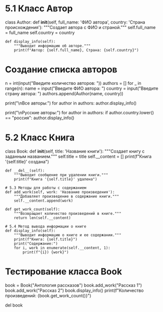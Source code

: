 # 5.1 Класс Автор
class Author:
    def __init__(self, full_name: 'ФИО автора', country: 'Страна происхождения'):
        """Создает автора с ФИО и страной."""
        self.full_name = full_name
        self.country = country
    
    def display_info(self):
        """Выводит информацию об авторе."""
        print(f"Автор: {self.full_name}, Страна: {self.country}")

# Создание списка авторов
n = int(input("Введите количество авторов: "))
authors = []
for _ in range(n):
    name = input("Введите ФИО автора: ")
    country = input("Введите страну автора: ")
    authors.append(Author(name, country))

print("\nВсе авторы:")
for author in authors:
    author.display_info()

print("\nРусские авторы:")
for author in authors:
    if author.country.lower() == "россия":
        author.display_info()


# 5.2 Класс Книга
class Book:
    def __init__(self, title: 'Название книги'):
        """Создает книгу с заданным названием."""
        self.title = title
        self.__content = []
        print(f"Книга '{self.title}' создана")
    
    def __del__(self):
        """Выводит сообщение при удалении книги."""
        print(f"Книга '{self.title}' удалена")
    
    # 5.3 Методы для работы с содержанием
    def add_work(self, work: 'Название произведения'):
        """Добавляет произведение в содержание книги."""
        self.__content.append(work)
    
    def get_work_count(self):
        """Возвращает количество произведений в книге."""
        return len(self.__content)
    
    # 5.4 Метод вывода информации о книге
    def display_info(self):
        """Выводит информацию о книге и ее содержании."""
        print(f"Книга: {self.title}")
        print("Содержание:")
        for i, work in enumerate(self.__content, 1):
            print(f"{i}) {work}")

# Тестирование класса Book
book = Book("Антология рассказов")
book.add_work("Рассказ 1")
book.add_work("Рассказ 2")
book.display_info()
print(f"Количество произведений: {book.get_work_count()}")

del book

